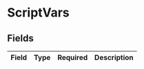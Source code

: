 # ScriptVars


## Fields

| Field       | Type        | Required    | Description |
| ----------- | ----------- | ----------- | ----------- |